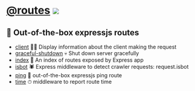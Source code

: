 # [@routes](https://www.npmjs.com/org/routes) [![](https://circleci.com/gh/omrilotan/routes.svg?style=svg)](https://circleci.com/gh/omrilotan/routes)

## 🎁 Out-of-the-box expressjs routes

- [client](./packages/client#readme) 💁‍♂️ Display information about the client making the request
- [graceful-shutdown](./packages/graceful-shutdown#readme) 💀 Shut down server gracefully
- [index](./packages/index#readme) 📇 An index of routes exposed by Express app
- [isbot](./packages/isbot#readme) 🕷 Express middleware to detect crawler requests: request.isbot
- [ping](./packages/ping#readme) 🏓 out-of-the-box expressjs ping route
- [time](./packages/time#readme) ⏱ middleware to report route time
